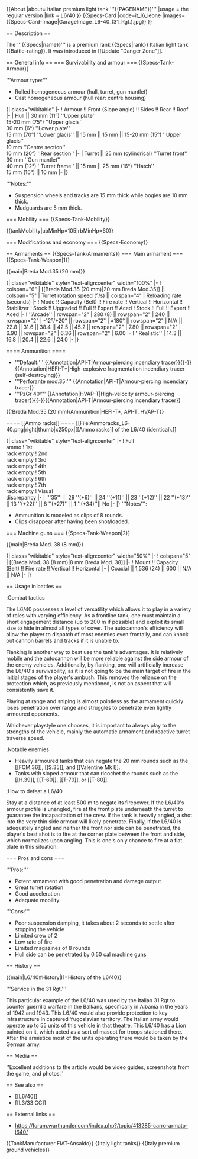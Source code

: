 {{About
|about= Italian premium light tank '''{{PAGENAME}}'''
|usage = the regular version
|link = L6/40
}}
{{Specs-Card
|code=it_l6_leone
|images={{Specs-Card-Image|GarageImage_L6-40_(31_Rgt.).jpg}}
}}

== Description ==
<!-- ''In the description, the first part should be about the history of the creation and combat usage of the vehicle, as well as its key features. In the second part, tell the reader about the ground vehicle in the game. Insert a screenshot of the vehicle, so that if the novice player does not remember the vehicle by name, he will immediately understand what kind of vehicle the article is talking about.'' -->
The '''{{Specs|name}}''' is a premium rank {{Specs|rank}} Italian light tank {{Battle-rating}}. It was introduced in [[Update "Danger Zone"]].

== General info ==
=== Survivability and armour ===
{{Specs-Tank-Armour}}
<!-- ''Describe armour protection. Note the most well protected and key weak areas. Appreciate the layout of modules as well as the number and location of crew members. Is the level of armour protection sufficient, is the placement of modules helpful for survival in combat? If necessary use a visual template to indicate the most secure and weak zones of the armour.'' -->

'''Armour type:'''

* Rolled homogeneous armour (hull, turret, gun mantlet)
* Cast homogeneous armour (hull rear: centre housing)

{| class="wikitable"
|-
! Armour !! Front (Slope angle) !! Sides !! Rear !! Roof
|-
| Hull || 30 mm (11°) ''Upper plate'' <br> 15-20 mm (75°) ''Upper glacis'' <br> 30 mm (6°) ''Lower plate'' <br> 15 mm (70°) ''Lower glacis'' || 15 mm || 15 mm || 15-20 mm (15°) ''Upper glacis'' <br> 10 mm ''Centre section'' <br> 10 mm (20°) ''Rear section''
|-
| Turret || 25 mm (cylindrical) ''Turret front'' <br> 30 mm ''Gun mantlet'' <br> 40 mm (12°) ''Turret frame'' || 15 mm || 25 mm (16°) ''Hatch'' <br> 15 mm (16°) || 10 mm
|-
|}

'''Notes:'''

* Suspension wheels and tracks are 15 mm thick while bogies are 10 mm thick.
* Mudguards are 5 mm thick.

=== Mobility ===
{{Specs-Tank-Mobility}}
<!-- ''Write about the mobility of the ground vehicle. Estimate the specific power and manoeuvrability, as well as the maximum speed forwards and backwards.'' -->

{{tankMobility|abMinHp=105|rbMinHp=60}}

=== Modifications and economy ===
{{Specs-Economy}}

== Armaments ==
{{Specs-Tank-Armaments}}
=== Main armament ===
{{Specs-Tank-Weapon|1}}
<!-- ''Give the reader information about the characteristics of the main gun. Assess its effectiveness in a battle based on the reloading speed, ballistics and the power of shells. Do not forget about the flexibility of the fire, that is how quickly the cannon can be aimed at the target, open fire on it and aim at another enemy. Add a link to the main article on the gun: <code><nowiki>{{main|Name of the weapon}}</nowiki></code>. Describe in general terms the ammunition available for the main gun. Give advice on how to use them and how to fill the ammunition storage.'' -->
{{main|Breda Mod.35 (20 mm)}}

{| class="wikitable" style="text-align:center" width="100%"
|-
! colspan="6" | [[Breda Mod.35 (20 mm)|20 mm Breda Mod.35]] || colspan="5" | Turret rotation speed (°/s) || colspan="4" | Reloading rate (seconds)
|-
! Mode !! Capacity (Belt) !! Fire rate !! Vertical !! Horizontal !! Stabilizer
! Stock !! Upgraded !! Full !! Expert !! Aced
! Stock !! Full !! Expert !! Aced
|-
! ''Arcade''
| rowspan="2" | 280 (8) || rowspan="2" | 240 || rowspan="2" | -12°/+20° || rowspan="2" | ±180° || rowspan="2" | N/A || 22.8 || 31.6 || 38.4 || 42.5 || 45.2 || rowspan="2" | 7.80 || rowspan="2" | 6.90 || rowspan="2" | 6.36 || rowspan="2" | 6.00
|-
! ''Realistic''
| 14.3 || 16.8 || 20.4 || 22.6 || 24.0
|-
|}

==== Ammunition ====
* '''Default:''' {{Annotation|API-T|Armour-piercing incendiary tracer}}{{-}}{{Annotation|HEFI-T*|High-explosive fragmentation incendiary tracer (self-destroying)}}
* '''Perforante mod.35:''' {{Annotation|API-T|Armour-piercing incendiary tracer}}
* '''PzGr 40:''' {{Annotation|HVAP-T|High-velocity armour-piercing tracer}}{{-}}{{Annotation|API-T|Armour-piercing incendiary tracer}}

{{:Breda Mod.35 (20 mm)/Ammunition|HEFI-T*, API-T, HVAP-T}}

==== [[Ammo racks]] ====
[[File:Ammoracks_L6-40.png|right|thumb|x250px|[[Ammo racks]] of the L6/40 (identical).]]
<!-- '''Last updated: 2.17.0.32''' -->
{| class="wikitable" style="text-align:center"
|-
! Full<br>ammo
! 1st<br>rack empty
! 2nd<br>rack empty
! 3rd<br>rack empty
! 4th<br>rack empty
! 5th<br>rack empty
! 6th<br>rack empty
! 7th<br>rack empty
! Visual<br>discrepancy
|-
| '''35''' || 29&nbsp;''(+6)'' || 24&nbsp;''(+11)'' || 23&nbsp;''(+12)'' || 22&nbsp;''(+13)'' || 13&nbsp;''(+22)'' || 8&nbsp;''(+27)'' || 1&nbsp;''(+34)''|| No
|-
|}
'''Notes''':

* Ammunition is modeled as clips of 8 rounds.
* Clips disappear after having been shot/loaded.

=== Machine guns ===
{{Specs-Tank-Weapon|2}}
<!-- ''Offensive and anti-aircraft machine guns not only allow you to fight some aircraft but also are effective against lightly armoured vehicles. Evaluate machine guns and give recommendations on its use.'' -->
{{main|Breda Mod. 38 (8 mm)}}

{| class="wikitable" style="text-align:center" width="50%"
|-
! colspan="5" | [[Breda Mod. 38 (8 mm)|8 mm Breda Mod. 38]]
|-
! Mount !! Capacity (Belt) !! Fire rate !! Vertical !! Horizontal
|-
| Coaxial || 1,536 (24) || 600 || N/A || N/A
|-
|}

== Usage in battles ==
<!-- ''Describe the tactics of playing in the vehicle, the features of using vehicles in the team and advice on tactics. Refrain from creating a "guide" - do not impose a single point of view but instead give the reader food for thought. Describe the most dangerous enemies and give recommendations on fighting them. If necessary, note the specifics of the game in different modes (AB, RB, SB).'' -->
;Combat tactics

The L6/40 possesses a level of versatility which allows it to play in a variety of roles with varying efficiency. As a frontline tank, one must maintain a short engagement distance (up to 200 m if possible) and exploit its small size to hide in almost all types of cover. The autocannon's efficiency will allow the player to dispatch of most enemies even frontally, and can knock out cannon barrels and tracks if it is unable to.

Flanking is another way to best use the tank's advantages. It is relatively mobile and the autocannon will be more reliable against the side armour of the enemy vehicles. Additionally, by flanking, one will artificially increase the L6/40's survivability, as it is not going to be the main target of fire in the initial stages of the player's ambush. This removes the reliance on the protection which, as previously mentioned, is not an aspect that will consistently save it.

Playing at range and sniping is almost pointless as the armament quickly loses penetration over range and struggles to penetrate even lightly armoured opponents.

Whichever playstyle one chooses, it is important to always play to the strengths of the vehicle, mainly the automatic armament and reactive turret traverse speed.

;Notable enemies

* Heavily armoured tanks that can negate the 20 mm rounds such as the [[FCM.36]], [[S.35]], and [[Valentine Mk I]].
* Tanks with sloped armour that can ricochet the rounds such as the [[H.39]], [[T-60]], [[T-70]], or [[T-80]].

;How to defeat a L6/40

Stay at a distance of at least 500 m to negate its firepower. If the L6/40's armour profile is unangled, fire at the front plate underneath the turret to guarantee the incapacitation of the crew. If the tank is heavily angled, a shot into the very thin side armour will likely penetrate. Finally, if the L6/40 is adequately angled and neither the front nor side can be penetrated, the player's best shot is to fire at the corner plate between the front and side, which normalizes upon angling. This is one's only chance to fire at a flat plate in this situation.

=== Pros and cons ===
<!-- ''Summarise and briefly evaluate the vehicle in terms of its characteristics and combat effectiveness. Mark its pros and cons in a bulleted list. Try not to use more than 6 points for each of the characteristics. Avoid using categorical definitions such as "bad", "good" and the like - use substitutions with softer forms such as "inadequate" and "effective".'' -->

'''Pros:'''

* Potent armament with good penetration and damage output
* Great turret rotation
* Good acceleration
* Adequate mobility

'''Cons:'''

* Poor suspension damping, it takes about 2 seconds to settle after stopping the vehicle
* Limited crew of 2
* Low rate of fire
* Limited magazines of 8 rounds
* Hull side can be penetrated by 0.50 cal machine guns

== History ==
<!-- ''Describe the history of the creation and combat usage of the vehicle in more detail than in the introduction. If the historical reference turns out to be too long, take it to a separate article, taking a link to the article about the vehicle and adding a block "/History" (example: <nowiki>https://wiki.warthunder.com/(Vehicle-name)/History</nowiki>) and add a link to it here using the <code>main</code> template. Be sure to reference text and sources by using <code><nowiki><ref></ref></nowiki></code>, as well as adding them at the end of the article with <code><nowiki><references /></nowiki></code>. This section may also include the vehicle's dev blog entry (if applicable) and the in-game encyclopedia description (under <code><nowiki>=== In-game description ===</nowiki></code>, also if applicable).'' -->
{{main|L6/40#History|l1=History of the L6/40}}

'''Service in the 31 Rgt.'''

This particular example of the L6/40 was used by the Italian 31 Rgt to counter guerrilla warfare in the Balkans, specifically in Albania in the years of 1942 and 1943. This L6/40 would also provide protection to key infrastructure in captured Yugoslavian territory. The Italian army would operate up to 55 units of this vehicle in that theatre. This L6/40 has a Lion painted on it, which acted as a sort of mascot for troops stationed there. After the armistice most of the units operating there would be taken by the German army.

== Media ==
<!-- ''Excellent additions to the article would be video guides, screenshots from the game, and photos.'' -->
''Excellent additions to the article would be video guides, screenshots from the game, and photos.''

== See also ==
<!-- ''Links to the articles on the War Thunder Wiki that you think will be useful for the reader, for example:''
* ''reference to the series of the vehicles;''
* ''links to approximate analogues of other nations and research trees.'' -->

* [[L6/40]]
* [[L3/33 CC]]

== External links ==
<!-- ''Paste links to sources and external resources, such as:''
* ''topic on the official game forum;''
* ''other literature.'' -->

* https://forum.warthunder.com/index.php?/topic/413285-carro-armato-l640/

{{TankManufacturer FIAT-Ansaldo}}
{{Italy light tanks}}
{{Italy premium ground vehicles}}